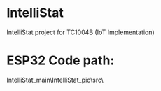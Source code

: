 # IntelliStat
IntelliStat project for TC1004B (IoT Implementation)

# ESP32 Code path:
IntelliStat_main\IntelliStat_pio\src\
